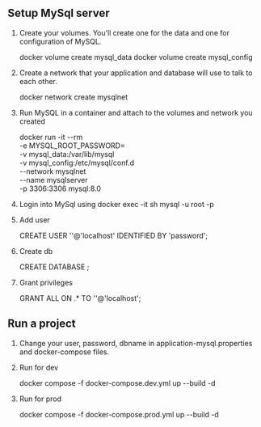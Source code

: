 ## Setup MySql server
1. Create your volumes. You’ll create one for the data and one for configuration of MySQL.

   docker volume create mysql_data
   docker volume create mysql_config

2. Create a network that your application and database will use to talk to each other.

   docker network create mysqlnet

3. Run MySQL in a container and attach to the volumes and network you created

   docker run -it --rm \
   -e MYSQL_ROOT_PASSWORD=<password> \
   -v mysql_data:/var/lib/mysql \
   -v mysql_config:/etc/mysql/conf.d \
   --network mysqlnet \
   --name mysqlserver \
   -p 3306:3306 mysql:8.0

4. Login into MySql using
   docker exec -it <containerId> sh
   mysql -u root -p

5. Add user

   CREATE USER '<username>'@'localhost' IDENTIFIED BY 'password';

6. Create db

   CREATE DATABASE <NAME>;

7. Grant privileges

   GRANT ALL ON <db>.* TO '<username>'@'localhost';


## Run a project
1. Change your user, password, dbname in application-mysql.properties and docker-compose files.
2. Run for dev

   docker compose -f docker-compose.dev.yml up --build -d

3. Run for prod

   docker compose -f docker-compose.prod.yml up --build -d

